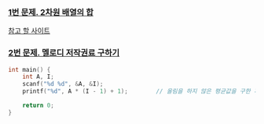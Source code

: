 ### [ 1번 문제. 2차원 배열의 합 ](https://www.acmicpc.net/problem/2167)

[참고 할 사이트](https://lmcoa15.tistory.com/14)






### [ 2번 문제. 멜로디 저작권료 구하기 ](https://www.acmicpc.net/problem/2914)

```c
int main() {
    int A, I;
    scanf("%d %d", &A, &I);
    printf("%d", A * (I - 1) + 1);        // 올림을 하지 않은 평균값을 구한 후 +1

    return 0;
}

```
